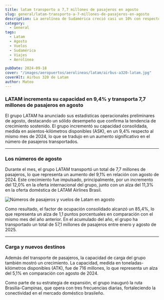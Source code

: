 ```yaml
---
title: latam transporto a 7,7 millones de pasajeros en agosto
slug: general/latam-transporto-a-7-millones-de-pasajeros-en-agosto
description: La aerolínea de Sudamérica creció casi un 10% con respecto al año pasado.
category:
  - General
tags:
  - Latam
  - Agosto
  - Vuelos
  - Sudamérica
  - Viajes
  - Aerolínea

pubDate: 2024-09-18
cover: "/images/aeropuertos/aerolineas/latam/airbus-a320-latam.jpg"
coverAlt: Airbus 320 de Latam
author: Mateo
---
```


### LATAM incrementa su capacidad en 9,4% y transporta 7,7 millones de pasajeros en agosto

El grupo LATAM ha anunciado sus estadísticas operacionales preliminares de agosto, destacando un sólido desempeño que confirma la tendencia de crecimiento sostenido. El grupo incrementó su capacidad consolidada, medida en asientos-kilómetros disponibles (ASK), en un 9,4% respecto al mismo mes de 2024, lo que se tradujo en un aumento significativo en el número de pasajeros transportados.

***

### Los números de agosto

Durante el mes, el grupo LATAM transportó un total de 7,7 millones de pasajeros, lo que representa un aumento del 9,1% en relación con agosto de 2024. Este crecimiento fue impulsado, principalmente, por un incremento del 12,0% en la oferta internacional del grupo, junto con un alza del 11,3% en la oferta doméstica de LATAM Airlines Brasil.

<img src="/images/aeropuertos/aerolineas/latam/latam-1.jpg" alt="Números de pasajeros y vuelos de Latam en agosto">

Como resultado, el factor de ocupación consolidado alcanzó un 85,4%, lo que representa un alza de 1,1 puntos porcentuales en comparación con el mismo mes del año anterior. En el acumulado del año, el grupo ha transportado un total de 57,1 millones de pasajeros entre enero y agosto de 2025.

***

### Carga y nuevos destinos

Además del transporte de pasajeros, la capacidad de carga del grupo también mostró un crecimiento. La capacidad, medida en toneladas-kilómetros disponibles (ATK), fue de 716 millones, lo que representa un alza del 5,1% en comparación con agosto de 2024.

Como parte de su estrategia de expansión, el grupo inauguró la ruta Brasilia-Campinas, que opera con tres frecuencias diarias, fortaleciendo la conectividad en el mercado doméstico brasileño.
